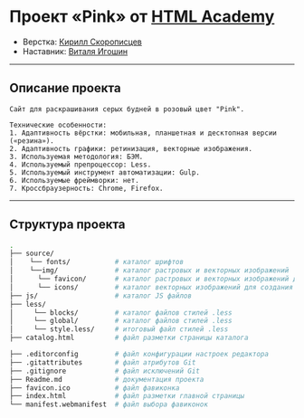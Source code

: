 # Проект «Pink» от [HTML Academy](https://htmlacademy.ru/)

* Верстка: [Кирилл Скорописцев](https://htmlacademy.ru/profile/id1530953)
* Наставник: [Виталя Игошин](https://htmlacademy.ru/profile/id353627)

--- 

## Описание проекта
```
Сайт для раскрашивания серых будней в розовый цвет "Pink".

Технические особенности:
1. Адаптивность вёрстки: мобильная, планшетная и десктопная версии («резина»).
2. Адаптивность графики: ретинизация, векторные изображения.
3. Используемая методология: БЭМ.
4. Используемый препроцессор: Less.
5. Используемый инструмент автоматизации: Gulp.
6. Используемые фреймворки: нет.
7. Кроссбраузерность: Chrome, Firefox.
```
---

## Структура проекта

```bash
.
├── source/
│    └── fonts/           # каталог шрифтов
│    └──img/              # каталог растровых и векторных изображений
│      └── favicon/       # каталог растровых и векторных изображений для фавиконок
│      └── icons/         # каталог векторных изображений для создания спрайта
├── js/                   # каталог JS файлов
├── less/                 
│     └── blocks/         # каталог файлов стилей .less
│     └── global/         # каталог файлов стилей .less
│     └── style.less/     # итоговый файл стилей .less
├── catalog.html          # файл разметки страницы каталога

├── .editorconfig         # файл конфигурации настроек редактора
├── .gitattributes        # файл атрибутов Git
├── .gitignore            # файл исключений Git
├── Readme.md             # документация проекта
├── favicon.ico           # файл фавиконка
├── index.html            # файл разметки главной страницы
└── manifest.webmanifest  # файл выбора фавиконок
```
